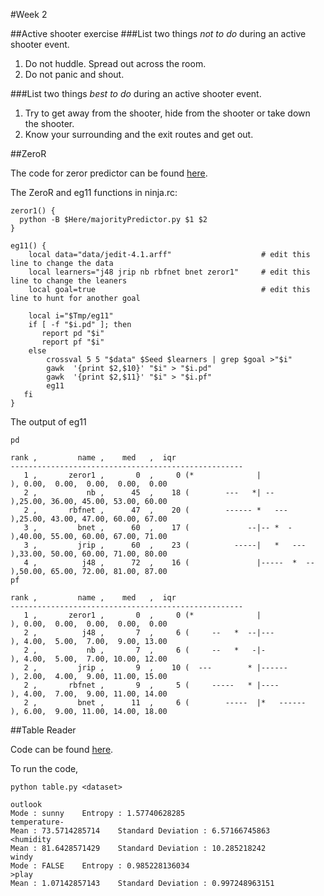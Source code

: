 #Week 2

##Active shooter exercise
###List two things *not to do* during an active shooter event.
1. Do not huddle. Spread out across the room.
2. Do not panic and shout.

###List two things *best to do* during an active shooter event.
1. Try to get away from the shooter, hide from the shooter or take down the shooter.
2. Know your surrounding and the exit routes and get out.

##ZeroR

The code for zeror predictor can be found [here](https://github.com/gvivek19/fss16c/blob/master/code/2/majorityPredictor.py).

The ZeroR and eg11 functions in ninja.rc:
```
zeror1() {
  python -B $Here/majorityPredictor.py $1 $2
}

eg11() {
    local data="data/jedit-4.1.arff"                    # edit this line to change the data
    local learners="j48 jrip nb rbfnet bnet zeror1"     # edit this line to change the leaners
    local goal=true                                     # edit this line to hunt for another goal
    
    local i="$Tmp/eg11"
    if [ -f "$i.pd" ]; then
       report pd "$i"
       report pf "$i"
    else
        crossval 5 5 "$data" $Seed $learners | grep $goal >"$i"
        gawk  '{print $2,$10}' "$i" > "$i.pd"
        gawk  '{print $2,$11}' "$i" > "$i.pf"
        eg11
   fi
}
```

The output of eg11
```
pd

rank ,         name ,    med   ,  iqr 
----------------------------------------------------
   1 ,       zeror1 ,       0  ,     0 (*              |              ), 0.00,  0.00,  0.00,  0.00,  0.00
   2 ,           nb ,      45  ,    18 (        ---   *| --           ),25.00, 36.00, 45.00, 53.00, 60.00
   2 ,       rbfnet ,      47  ,    20 (        ------ *   ---        ),25.00, 43.00, 47.00, 60.00, 67.00
   3 ,         bnet ,      60  ,    17 (             --|-- *  -       ),40.00, 55.00, 60.00, 67.00, 71.00
   3 ,         jrip ,      60  ,    23 (          -----|   *   ---    ),33.00, 50.00, 60.00, 71.00, 80.00
   4 ,          j48 ,      72  ,    16 (               |-----  *  --  ),50.00, 65.00, 72.00, 81.00, 87.00
pf

rank ,         name ,    med   ,  iqr 
----------------------------------------------------
   1 ,       zeror1 ,       0  ,     0 (*              |              ), 0.00,  0.00,  0.00,  0.00,  0.00
   2 ,          j48 ,       7  ,     6 (     --   *  --|---           ), 4.00,  5.00,  7.00,  9.00, 13.00
   2 ,           nb ,       7  ,     6 (     --   *   -|-             ), 4.00,  5.00,  7.00, 10.00, 12.00
   2 ,         jrip ,       9  ,    10 (  ---        * |------        ), 2.00,  4.00,  9.00, 11.00, 15.00
   2 ,       rbfnet ,       9  ,     5 (     -----   * |----          ), 4.00,  7.00,  9.00, 11.00, 14.00
   2 ,         bnet ,      11  ,     6 (        -----  |*   ------    ), 6.00,  9.00, 11.00, 14.00, 18.00
   ```

##Table Reader

Code can be found [here](https://github.com/gvivek19/fss16c/tree/master/code/2/tableReader).

To run the code, 
```
python table.py <dataset>
```

```
outlook
Mode : sunny    Entropy : 1.57740628285
temperature-
Mean : 73.5714285714    Standard Deviation : 6.57166745863
<humidity
Mean : 81.6428571429    Standard Deviation : 10.285218242
windy
Mode : FALSE    Entropy : 0.985228136034
>play
Mean : 1.07142857143    Standard Deviation : 0.997248963151
```
